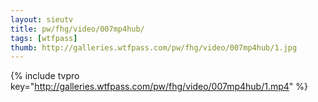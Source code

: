 ```yaml
--- 
layout: sieutv
title: pw/fhg/video/007mp4hub/
tags: [wtfpass]
thumb: http://galleries.wtfpass.com/pw/fhg/video/007mp4hub/1.jpg
---
```

{% include tvpro key="http://galleries.wtfpass.com/pw/fhg/video/007mp4hub/1.mp4" %} 
